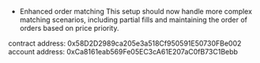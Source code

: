 
- Enhanced order matching
This setup should now handle more complex matching scenarios, including partial fills and maintaining the order of orders based on price priority.

contract address: 0x58D2D2989ca205e3a518Cf950591E50730FBe002
account address: 0xCa8161eab569Fe05EC3cA61E207aC0fB73C1Bebb